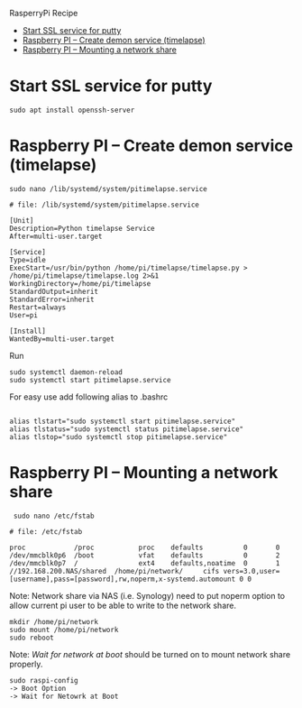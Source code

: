 RasperryPi Recipe

* [Start SSL service for putty](#sslserver)
* [Raspberry PI – Create demon service (timelapse)](#networkshare)
* [Raspberry PI – Mounting a network share](#raspberrypi–mounting-a-network-share)

# <a name="sslserver"></a> Start SSL service for putty
```
sudo apt install openssh-server 
```

# <a name="networkshare"></a> Raspberry PI – Create demon service (timelapse)
```
sudo nano /lib/systemd/system/pitimelapse.service
```

```
# file: /lib/systemd/system/pitimelapse.service

[Unit]
Description=Python timelapse Service
After=multi-user.target

[Service]
Type=idle
ExecStart=/usr/bin/python /home/pi/timelapse/timelapse.py > /home/pi/timelapse/timelapse.log 2>&1
WorkingDirectory=/home/pi/timelapse
StandardOutput=inherit
StandardError=inherit
Restart=always
User=pi

[Install]
WantedBy=multi-user.target
```

Run

```
sudo systemctl daemon-reload
sudo systemctl start pitimelapse.service
```

For easy use add following alias to .bashrc

```

alias tlstart="sudo systemctl start pitimelapse.service"
alias tlstatus="sudo systemctl status pitimelapse.service"
alias tlstop="sudo systemctl stop pitimelapse.service"

```


# <a name="raspberrypi–mounting-a-network-share"></a> Raspberry PI – Mounting a network share


```
 sudo nano /etc/fstab
 ```
 
 ```
 # file: /etc/fstab
 
proc            /proc           proc    defaults          0       0
/dev/mmcblk0p6  /boot           vfat    defaults          0       2
/dev/mmcblk0p7  /               ext4    defaults,noatime  0       1
//192.168.200.NAS/shared  /home/pi/network/     cifs vers=3.0,user=[username],pass=[password],rw,noperm,x-systemd.automount 0 0
```

Note: Network share via NAS (i.e. Synology) need to put noperm option to allow current pi user to be able to write to the network share.


```
mkdir /home/pi/network 
sudo mount /home/pi/network 
sudo reboot
```

Note: *Wait for network at boot* should be turned on to mount network share properly.

```
sudo raspi-config
-> Boot Option
-> Wait for Netowrk at Boot
```

